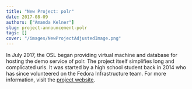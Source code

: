 ```yaml
---
title: "New Project: polr"
date: 2017-08-09
authors: ["Amanda Kelner"]
slug: project-announcement-polr
tags: []
cover: "/images/NewProjectAdjustedImage.png"
---
```


In July 2017, the OSL began providing virtual machine and database for hosting the demo service of polr. The project
itself simplifies long and complicated urls. It was started by a high school student back in 2014 who has since
volunteered on the Fedora Infrastructure team. For more information, visit the
[project website](https://polrproject.org/).
